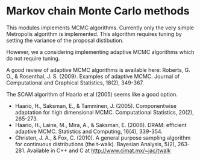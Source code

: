 # Markov chain Monte Carlo methods

This modules implements MCMC algorithms.
Currently only the very simple Metropolis algorithm is implemented.
This algorithm requires tuning by setting the variance of the proposal distibution.

However, we a considering implementing adaptive MCMC algorithms which do not require tuning.

A good review of adaptive MCMC algorithms is available here:
	Roberts, G. O., & Rosenthal, J. S. (2009). Examples of adaptive MCMC. Journal of Computational and Graphical Statistics, 18(2), 349-367.

The SCAM algorithm of Haario et al (2005) seems like a good option.

* Haario, H., Saksman, E., & Tamminen, J. (2005). Componentwise adaptation for high dimensional MCMC. Computational Statistics, 20(2), 265-273.
* Haario, H., Laine, M., Mira, A., & Saksman, E. (2006). DRAM: efficient adaptive MCMC. Statistics and Computing, 16(4), 339-354.
* Christen, J. A., & Fox, C. (2010). A general purpose sampling algorithm for continuous distributions (the t-walk). Bayesian Analysis, 5(2), 263-281.
  Available in C++ and C at http://www.cimat.mx/~jac/twalk
